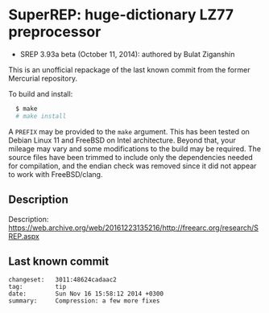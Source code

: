 # SuperREP: huge-dictionary LZ77 preprocessor

- SREP 3.93a beta (October 11, 2014): authored by Bulat Ziganshin

This is an unofficial repackage of the last known commit from the former
Mercurial repository.

To build and install:

```bash
  $ make
  # make install
```

A `PREFIX` may be provided to the `make` argument. This has been tested
on Debian Linux 11 and FreeBSD on Intel architecture. Beyond that, your
mileage may vary and some modifications to the build may be required. The
source files have been trimmed to include only the dependencies needed
for compilation, and the endian check was removed since it did not appear
to work with FreeBSD/clang.

## Description

Description: https://web.archive.org/web/20161223135216/http://freearc.org/research/SREP.aspx

## Last known commit

```
changeset:   3011:48624cadaac2
tag:         tip
date:        Sun Nov 16 15:58:12 2014 +0300
summary:     Compression: a few more fixes
```

